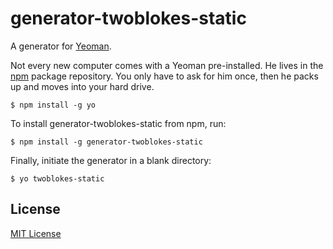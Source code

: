 # generator-twoblokes-static

A generator for [Yeoman](http://yeoman.io).

Not every new computer comes with a Yeoman pre-installed. He lives in the [npm](https://npmjs.org) package repository. You only have to ask for him once, then he packs up and moves into your hard drive.

```
$ npm install -g yo
```


To install generator-twoblokes-static from npm, run:

```
$ npm install -g generator-twoblokes-static
```


Finally, initiate the generator in a blank directory:

```
$ yo twoblokes-static
```


## License

[MIT License](http://en.wikipedia.org/wiki/MIT_License)
